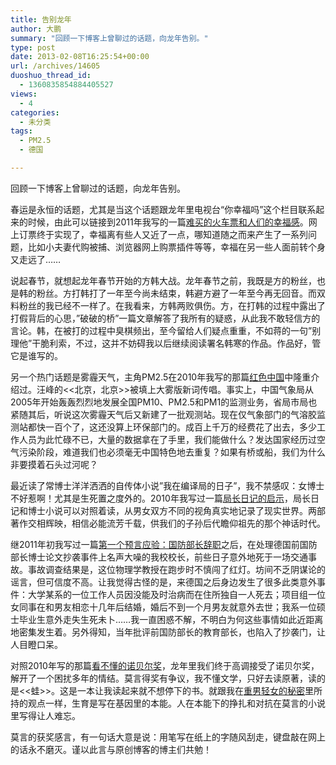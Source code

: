 ```yaml
---
title: 告别龙年
author: 大鹏
summary: "回顾一下博客上曾聊过的话题，向龙年告别。"
type: post
date: 2013-02-08T16:25:54+00:00
url: /archives/14605
duoshuo_thread_id:
  - 1360835854884405527
views:
  - 4
categories:
  - 未分类
tags:
  - PM2.5
  - 德国

---
```

回顾一下博客上曾聊过的话题，向龙年告别。

春运是永恒的话题，尤其是当这个话题跟龙年里电视台“你幸福吗”这个栏目联系起来的时候，由此可以链接到2011年我写的一篇[难买的火车票和人们的幸福感][1]。网上订票终于实现了，幸福离有些人又近了一点，哪知道随之而来产生了一系列问题，比如小夫妻代购被捕、浏览器网上购票插件等等，幸福在另一些人面前转个身又走远了……

说起春节，就想起龙年春节开始的方韩大战。龙年春节之前，我既是方的粉丝，也是韩的粉丝。方打韩打了一年至今尚未结束，韩避方避了一年至今再无回音。而双料粉丝的我已经不一样了。在我看来，方韩两败俱伤。方，在打韩的过程中露出了打假背后的心思，&#8221;破破的桥&#8221;一篇文章解答了我所有的疑惑，从此我不敢轻信方的言论。韩，在被打的过程中臭棋频出，至今留给人们疑点重重，不如蒋的一句&#8221;别理他&#8221;干脆利索，不过，这并不妨碍我以后继续阅读署名韩寒的作品。作品好，管它是谁写的。

另一个热门话题是雾霾天气，主角PM2.5在2010年我写的那篇[红色中国][2]中隆重介绍过。汪峰的<<北京，北京>>被填上大雾版新词传唱。事实上，中国气象局从2005年开始轰轰烈烈地发展全国PM10、PM2.5和PM1的监测业务，省局市局也紧随其后，听说这次雾霾天气后又新建了一批观测站。现在仅气象部门的气溶胶监测站都快一百个了，这还没算上环保部门的。成百上千万的经费花了出去，多少工作人员为此忙碌不已，大量的数据拿在了手里，我们能做什么？发达国家经历过空气污染阶段，难道我们也必须毫无中国特色地去重复？如果有桥或船，我们为什么非要摸着石头过河呢？

最近读了常博士洋洋洒洒的自传体小说&#8221;我在编译局的日子&#8221;，我不禁感叹：女博士不好惹啊！尤其是生死置之度外的。2010年我写过一篇[局长日记的启示][3]，局长日记和博士小说可以对照着读，从男女双方不同的视角真实地记录了现实世界。两部著作交相辉映，相信必能流芳千载，供我们的子孙后代瞻仰祖先的那个神话时代。

继2011年初我写过一篇[第一个预言应验：国防部长辞职][4]之后，在处理德国前国防部长博士论文抄袭事件上名声大噪的我校校长，前些日子意外地死于一场交通事故。事故调查结果是，这位物理学教授在跑步时不慎闯了红灯。坊间不乏阴谋论的谣言，但可信度不高。让我觉得古怪的是，来德国之后身边发生了很多此类意外事件：大学某系的一位工作人员因没能及时治病而在住所独自一人死去；项目组一位女同事在和男友相恋十几年后结婚，婚后不到一个月男友就意外去世；我系一位硕士毕业生意外走失生死未卜&#8230;&#8230;我一直困惑不解，不明白为何这些事情如此近距离地密集发生着。另外得知，当年批评前国防部长的教育部长，也陷入了抄袭门，让人目瞪口呆。

对照2010年写的那篇[看不懂的诺贝尔奖][5]，龙年里我们终于高调接受了诺贝尔奖，解开了一个困扰多年的情结。莫言得奖有争议，我不懂文学，只好去读原著，读的是<<蛙>>。这是一本让我读起来就不想停下的书。就跟我在[重男轻女的秘密][6]里所持的观点一样，生育是写在基因里的本能。人在本能下的挣扎和对抗在莫言的小说里写得让人难忘。

莫言的获奖感言，有一句话大意是说：用笔写在纸上的字随风刮走，键盘敲在网上的话永不磨灭。谨以此言与原创博客的博主们共勉！

 [1]: http://pzhao.org/2011-09-30-%e8%83%a1%e8%af%b4%e9%83%91%e6%b8%8a%e6%b4%81%ef%bc%9a%e9%9a%be%e4%b9%b0%e7%9a%84%e7%81%ab%e8%bd%a6%e7%a5%a8/
 [2]: http://pzhao.org/2010-09-24-%e7%ba%a2%e8%89%b2%e4%b8%ad%e5%9b%bd/
 [3]: http://pzhao.org/2010-03-05-%e4%b8%ba%e4%ba%86%e5%ad%a9%e5%ad%90%ef%bc%8c%e6%b4%81%e8%ba%ab%e8%87%aa%e5%a5%bd%ef%bc%9a%e5%b1%80%e9%95%bf%e6%97%a5%e8%ae%b0%e7%9a%84%e5%90%af%e7%a4%ba/
 [4]: http://pzhao.org/2011-03-01-%e7%ac%ac%e4%b8%80%e4%b8%aa%e9%a2%84%e8%a8%80%e5%ba%94%e9%aa%8c%ef%bc%9a%e5%9b%bd%e9%98%b2%e9%83%a8%e9%95%bf%e8%be%9e%e8%81%8c/
 [5]: http://pzhao.org/2010-10-31-%e7%9c%8b%e4%b8%8d%e6%87%82%e7%9a%84%e8%af%ba%e8%b4%9d%e5%b0%94%e5%a5%96/
 [6]: http://pzhao.org/2010-02-26-%e9%87%8d%e7%94%b7%e8%bd%bb%e5%a5%b3%e7%9a%84%e5%a5%a5%e7%a7%98/
